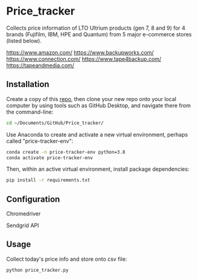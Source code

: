 # Price_tracker

Collects price information of LTO Ultrium products (gen 7, 8 and 9) for 4 brands (Fujifilm, IBM, HPE and Quantum) from 5 major e-commerce stores (listed below).

https://www.amazon.com/
https://www.backupworks.com/
https://www.connection.com/
https://www.tape4backup.com/
https://tapeandmedia.com/


## Installation
Create a copy of this [repo](https://github.com/K-Fukasawa/Price_tracker), then clone your new repo onto your local computer by using tools such as GitHub Desktop, and navigate there from the command-line:

```sh
cd ~/Documents/GitHub/Price_tracker/
```

Use Anaconda to create and activate a new virtual environment, perhaps called "price-tracker-env":

```sh
conda create -n price-tracker-env python=3.8
conda activate price-tracker-env
```

Then, within an active virtual environment, install package dependencies:

```sh
pip install -r requirements.txt
```

## Configuration
Chromedriver



Sendgrid API



## Usage
Collect today's price info and store onto csv file:

```sh
python price_tracker.py
```
